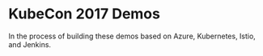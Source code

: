 # KubeCon 2017 Demos

In the process of building these demos based on Azure, Kubernetes, Istio, and Jenkins.
